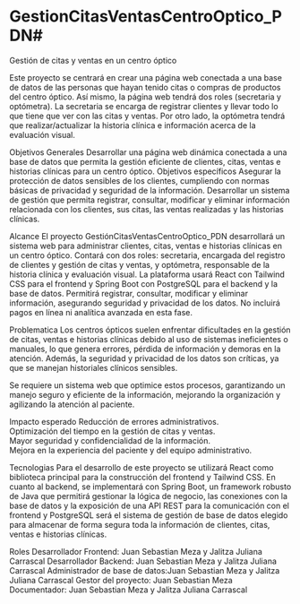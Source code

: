# GestionCitasVentasCentroOptico_PDN# 

Gestión de citas y ventas en un centro óptico

Este proyecto se centrará en crear una página web conectada a una base de datos de las personas que hayan tenido citas o compras de productos del centro óptico. Así mismo, la página web tendrá dos roles (secretaria y optómetra). La secretaria se encarga de registrar clientes y llevar todo lo que tiene que ver con las citas y ventas. Por otro lado, la optómetra tendrá que realizar/actualizar la historia clínica e información acerca de la evaluación visual.

Objetivos Generales
Desarrollar una página web dinámica conectada a una base de datos que permita la gestión eficiente de clientes, citas, ventas e historias clínicas para un centro óptico.
Objetivos específicos
Asegurar la protección de datos sensibles de los clientes, cumpliendo con normas básicas de privacidad y seguridad de la información.
Desarrollar un sistema de gestión que permita registrar, consultar, modificar y eliminar información relacionada con los clientes, sus citas, las ventas realizadas y las historias clínicas.

Alcance
El proyecto GestiónCitasVentasCentroOptico_PDN desarrollará un sistema web para administrar clientes, citas, ventas e historias clínicas en un centro óptico. Contará con dos roles: secretaria, encargada del registro de clientes y gestión de citas y ventas, y optómetra, responsable de la historia clínica y evaluación visual. La plataforma usará React con Tailwind CSS para el frontend y Spring Boot con PostgreSQL para el backend y la base de datos. Permitirá registrar, consultar, modificar y eliminar información, asegurando seguridad y privacidad de los datos. No incluirá pagos en línea ni analítica avanzada en esta fase.

Problematica
Los centros ópticos suelen enfrentar dificultades en la gestión de citas, ventas e historias clínicas debido al uso de sistemas ineficientes o manuales, lo que genera errores, pérdida de información y demoras en la atención. Además, la seguridad y privacidad de los datos son críticas, ya que se manejan historiales clínicos sensibles.

Se requiere un sistema web que optimice estos procesos, garantizando un manejo seguro y eficiente de la información, mejorando la organización y agilizando la atención al paciente.

Impacto esperado
Reducción de errores administrativos.  
Optimización del tiempo en la gestión de citas y ventas.  
Mayor seguridad y confidencialidad de la información.  
Mejora en la experiencia del paciente y del equipo administrativo. 

Tecnologias
Para el desarrollo de este proyecto se utilizará React como biblioteca principal para la construcción del frontend y Tailwind CSS. En cuanto al backend, se implementará con Spring Boot, un framework robusto de Java que permitirá gestionar la lógica de negocio, las conexiones con la base de datos y la exposición de una API REST para la comunicación con el frontend y PostgreSQL será el sistema de gestión de base de datos elegido para almacenar de forma segura toda la información de clientes, citas, ventas e historias clínicas.

Roles
Desarrollador Frontend: Juan Sebastian Meza y Jalitza Juliana Carrascal 
Desarrollador Backend: Juan Sebastian Meza y Jalitza Juliana Carrascal 
Administrador de base de datos:Juan Sebastian Meza y Jalitza Juliana Carrascal 
Gestor del proyecto: Juan Sebastian Meza
Documentador: Juan Sebastian Meza y Jalitza Juliana Carrascal 
